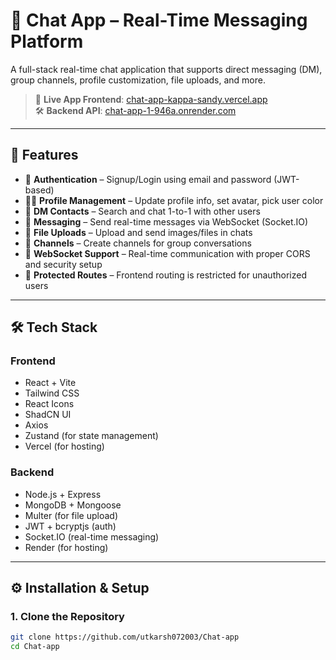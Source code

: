 # 🧠 Chat App – Real-Time Messaging Platform

A full-stack real-time chat application that supports direct messaging (DM), group channels, profile customization, file uploads, and more.

> 🚀 **Live App Frontend**: [chat-app-kappa-sandy.vercel.app](https://chat-app-kappa-sandy.vercel.app)  
> 🛠 **Backend API**: [chat-app-1-946a.onrender.com](https://chat-app-1-946a.onrender.com)

---

## 📌 Features

- 🔐 **Authentication** – Signup/Login using email and password (JWT-based)
- 🧑‍💼 **Profile Management** – Update profile info, set avatar, pick user color
- 👥 **DM Contacts** – Search and chat 1-to-1 with other users
- 💬 **Messaging** – Send real-time messages via WebSocket (Socket.IO)
- 📂 **File Uploads** – Upload and send images/files in chats
- 📢 **Channels** – Create channels for group conversations
- 📶 **WebSocket Support** – Real-time communication with proper CORS and security setup
- 🧾 **Protected Routes** – Frontend routing is restricted for unauthorized users

---

## 🛠️ Tech Stack

### **Frontend**
- React + Vite
- Tailwind CSS
- React Icons
- ShadCN UI
- Axios
- Zustand (for state management)
- Vercel (for hosting)

### **Backend**
- Node.js + Express
- MongoDB + Mongoose
- Multer (for file upload)
- JWT + bcryptjs (auth)
- Socket.IO (real-time messaging)
- Render (for hosting)

---

## ⚙️ Installation & Setup

### 1. Clone the Repository

```bash
git clone https://github.com/utkarsh072003/Chat-app
cd Chat-app
